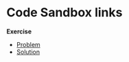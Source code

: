 # Code Sandbox links

**Exercise**

- [Problem](https://codesandbox.io/s/github/bitovi/trainings/tree/main/react-utility-types/Exercise1/problem?file=/App.tsx)
- [Solution](https://codesandbox.io/s/github/bitovi/trainings/tree/main/react-utility-types/Exercise1/solution?file=/App.tsx)
